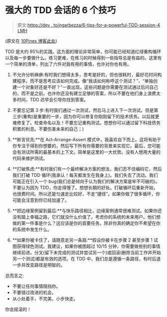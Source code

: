 # 强大的 TDD 会话的 6 个技巧

> 原文:[https://dev . to/ngarbezza/6-tips-for-a-powerful-TDD-session-4 LMH](https://dev.to/ngarbezza/6-tips-for-a-powerful-tdd-session-4lmh)

(原文在 [10Pines 博客此处](https://blog.10pines.com/2018/01/29/6-tips-for-a-powerful-tdd-session/))

TDD 是大约 95%的实践。这方面的理论非常简单，你可能已经知道红绿重构循环以及每一步要做什么。练习更难，在练习的时候得到一些指导总是有益的。这里有一个简单的清单，列出了六件对我有用的事情，也许对你也有用。

1.  不允许分析麻痹:有时我们想得太多，思考是好的，但也很耗时，最好花时间构建程序，而不是思考应该如何完成。像“我该如何称呼这个测试？”、“单独创建一个对象好还是不好？”一直出现。这些问题是你需要在测试通过后问自己的，而不是之前。也许你还没有建立足够的答案，所以不要在他们身上浪费太多时间，TDD 迟早会引导你找到答案。

2.  不要忘记第 3 步:有时我们通过一次测试，然后马上进入下一次测试。但是第三步(重构)是重要的一步，因为你可以修复你刚刚留下的技术债务。以后就更难修复了。检查命名以及！不要忘记重构测试。想想你可以通过留下科技债务积累的利息。不要伤害未来的自己；)

3.  **断言优先:**在 Act-Arrange-Assert 模式中，我喜欢自下而上。这将有助于你专注于得到你想要的，然后写下所有你需要的背景来实现它。最后，您可能会有测试所需的最基本的上下文。简单是这里的一大优势。没有人想用大量的代码来维护测试。

4.  **打破焦虑:**有时我们有一个最终解决方案的想法，我们忍不住编码它，然后我们打破 TDD 循环(我承认！每天都发生在我身上)。我们失去了流动。我们可能正在引入一个 bug(我们总是倾向于认为我们的解决方案是牢不可破的)。不要认为因为 TDD，你走得慢了。想想长期的好处。打破循环后重新开始，也很费时间。所以还是匀速走比较好，不走“捷径”。如果你做了很多循环，你可能会注意到你已经加速了。

5.  **把边缘案例留到最后:**与快乐路径相比，边缘案例通常很难测试。如果你还没有踏上幸福之路，它们就没什么价值了。考虑你的系统的未来用户。他们想做的第一件事是什么？这应该是你的首要任务。除非你真的确定你不希望在你的系统中发生什么。

6.  **如果你被卡住了，请随意走另一条路:**假设你被卡在步骤 2 甚至步骤 1 试图获得绿色测试。我建议，如果你被困超过 10/15 分钟，你需要做些别的事情继续前进。分叉(留下未完成的测试并尝试另一个)或回滚(删除当前工作并开始另一个测试)都是有效的选项。在 TDD 中，我们总是遵循一条路径，有时后退一步并改变路径是明智的。

总而言之:

*   不要让任何事情阻挡你。
*   不要错过改进的机会。
*   从小处着手，不完美，小步快走。

你会摇滚的！